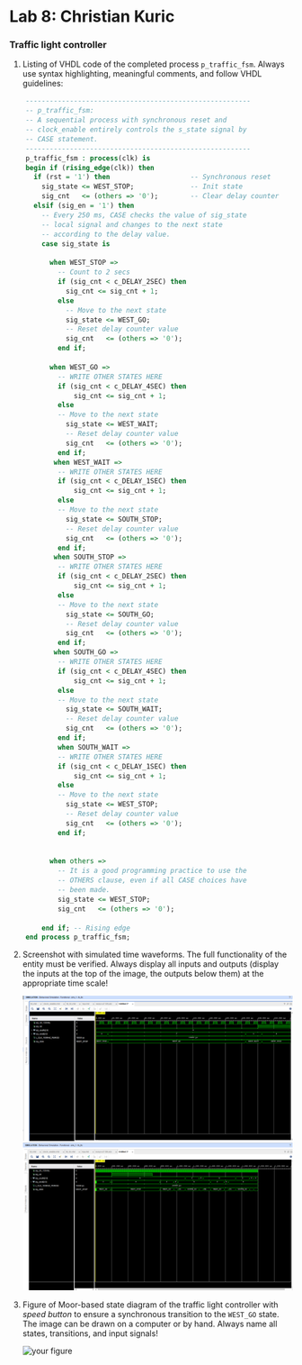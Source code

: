 # Lab 8: Christian Kuric

### Traffic light controller

1. Listing of VHDL code of the completed process `p_traffic_fsm`. Always use syntax highlighting, meaningful comments, and follow VHDL guidelines:

```vhdl
    --------------------------------------------------------
    -- p_traffic_fsm:
    -- A sequential process with synchronous reset and
    -- clock_enable entirely controls the s_state signal by
    -- CASE statement.
    --------------------------------------------------------
    p_traffic_fsm : process(clk) is
    begin if (rising_edge(clk)) then
      if (rst = '1') then                    -- Synchronous reset
        sig_state <= WEST_STOP;              -- Init state
        sig_cnt   <= (others => '0');        -- Clear delay counter
      elsif (sig_en = '1') then
        -- Every 250 ms, CASE checks the value of sig_state
        -- local signal and changes to the next state 
        -- according to the delay value.
        case sig_state is

          when WEST_STOP =>
            -- Count to 2 secs
            if (sig_cnt < c_DELAY_2SEC) then
              sig_cnt <= sig_cnt + 1;
            else
              -- Move to the next state
              sig_state <= WEST_GO;
              -- Reset delay counter value
              sig_cnt   <= (others => '0');
            end if;

          when WEST_GO =>
            -- WRITE OTHER STATES HERE
            if (sig_cnt < c_DELAY_4SEC) then
                sig_cnt <= sig_cnt + 1;
            else
            -- Move to the next state
              sig_state <= WEST_WAIT;
              -- Reset delay counter value
              sig_cnt   <= (others => '0');
            end if;
           when WEST_WAIT =>
            -- WRITE OTHER STATES HERE
            if (sig_cnt < c_DELAY_1SEC) then
                sig_cnt <= sig_cnt + 1;
            else
            -- Move to the next state
              sig_state <= SOUTH_STOP;
              -- Reset delay counter value
              sig_cnt   <= (others => '0');
            end if;
           when SOUTH_STOP =>
            -- WRITE OTHER STATES HERE
            if (sig_cnt < c_DELAY_2SEC) then
                sig_cnt <= sig_cnt + 1;
            else
            -- Move to the next state
              sig_state <= SOUTH_GO;
              -- Reset delay counter value
              sig_cnt   <= (others => '0');
            end if;
           when SOUTH_GO =>
            -- WRITE OTHER STATES HERE
            if (sig_cnt < c_DELAY_4SEC) then
                sig_cnt <= sig_cnt + 1;
            else
            -- Move to the next state
              sig_state <= SOUTH_WAIT;
              -- Reset delay counter value
              sig_cnt   <= (others => '0');
            end if;
            when SOUTH_WAIT =>
            -- WRITE OTHER STATES HERE
            if (sig_cnt < c_DELAY_1SEC) then
                sig_cnt <= sig_cnt + 1;
            else
            -- Move to the next state
              sig_state <= WEST_STOP;
              -- Reset delay counter value
              sig_cnt   <= (others => '0');
            end if;


          when others =>
            -- It is a good programming practice to use the
            -- OTHERS clause, even if all CASE choices have
            -- been made.
            sig_state <= WEST_STOP;
            sig_cnt   <= (others => '0');

        end if; -- Rising edge
    end process p_traffic_fsm;
```

2. Screenshot with simulated time waveforms. The full functionality of the entity must be verified. Always display all inputs and outputs (display the inputs at the top of the image, the outputs below them) at the appropriate time scale!

   ![your figure](https://github.com/kikusko77/digital-electronics-1/blob/main/photos/1.PNG)
![your figure](https://github.com/kikusko77/digital-electronics-1/blob/main/photos/2.PNG)

3. Figure of Moor-based state diagram of the traffic light controller with *speed button* to ensure a synchronous transition to the `WEST_GO` state. The image can be drawn on a computer or by hand. Always name all states, transitions, and input signals!

   ![your figure]()